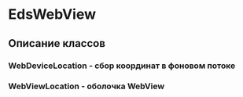 # EdsWebView

## Описание классов

### WebDeviceLocation - сбор координат в фоновом потоке
### WebViewLocation - оболочка WebView